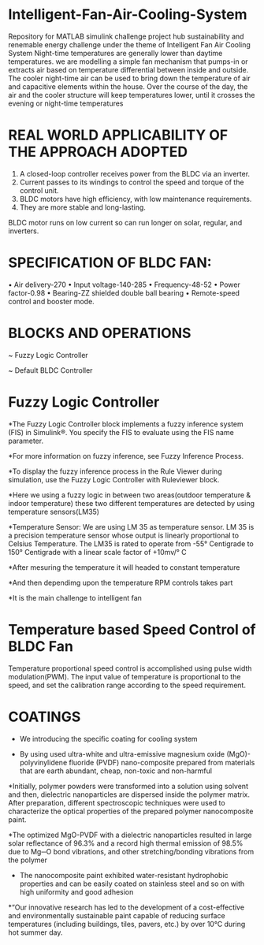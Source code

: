 # Intelligent-Fan-Air-Cooling-System
Repository for MATLAB simulink challenge project hub sustainability and renemable energy challenge under the theme of Intelligent Fan Air Cooling System
Night-time temperatures are generally lower than daytime temperatures. we are modelling a simple fan mechanism that pumps-in or extracts air based on temperature differential between inside and outside.  
The cooler night-time air can be used to bring down the temperature of air and capacitive elements within the house. Over the course of the day, the air and the cooler structure will keep temperatures lower, until it crosses the evening or night-time temperatures

#                                   REAL WORLD APPLICABILITY OF THE APPROACH ADOPTED

1. A closed-loop controller receives power from the BLDC via an inverter.
2. Current passes to its windings to control the speed and torque of the control unit.
3. BLDC motors have high efficiency, with low maintenance requirements. 
4. They are more stable and long-lasting.

BLDC motor runs on low current so can run longer on solar, regular, and inverters.

#                                          SPECIFICATION OF BLDC FAN:
•	Air delivery-270
•	Input voltage-140-285
•	Frequency-48-52
•	Power factor-0.98
•	Bearing-ZZ shielded double ball bearing
•	Remote-speed control and booster mode.

#                                            BLOCKS AND OPERATIONS

~ Fuzzy Logic Controller

~ Default BLDC Controller

#                                           Fuzzy Logic Controller

*The Fuzzy Logic Controller block implements a fuzzy inference system (FIS) in Simulink®. You specify the FIS to evaluate using the FIS name parameter.

*For more information on fuzzy inference, see Fuzzy Inference Process.

*To display the fuzzy inference process in the Rule Viewer during simulation, use the Fuzzy Logic Controller with Ruleviewer block.

*Here we using a fuzzy logic in between two areas(outdoor temperature & indoor temperature) these two different temperatures are detected by using temperature sensors(LM35)

*Temperature Sensor:
                 We are using LM 35 as temperature sensor. LM 35 is a precision
                temperature sensor whose output is linearly proportional to
                Celsius Temperature. The LM35 is rated to operate from -55°
                Centigrade to 150° Centigrade with a linear scale factor of +10mv/° C

*After mesuring the temperature it will headed to constant temperature

*And then dependimg upon the temperature RPM controls takes part

*It is the main challenge to intelligent fan 

#                               Temperature based Speed Control of BLDC Fan

Temperature proportional speed control is accomplished using pulse width modulation(PWM). The input value of temperature is proportional to the speed, and set the calibration range according to the speed requirement.

#                                    COATINGS

* We introducing the specific coating for cooling system

* By using used ultra-white and ultra-emissive magnesium oxide (MgO)-polyvinylidene fluoride (PVDF) nano-composite prepared from materials that are earth abundant, cheap, non-toxic and non-harmful

*Initially, polymer powders were transformed into a solution using solvent and then, dielectric nanoparticles are dispersed inside the polymer matrix. After preparation, different spectroscopic techniques were used to characterize the optical properties of the prepared polymer nanocomposite paint. 

*The optimized MgO-PVDF with a dielectric nanoparticles resulted in large solar reflectance of 96.3% and a record high thermal emission of 98.5% due to Mg─O bond vibrations, and other stretching/bonding vibrations from the polymer

* The nanocomposite paint exhibited water-resistant hydrophobic properties and can be easily coated on stainless steel and so on with high uniformity and good adhesion

*“Our innovative research has led to the development of a cost-effective and environmentally sustainable paint capable of reducing surface temperatures (including buildings, tiles, pavers, etc.) by over 10°C during hot summer day.
